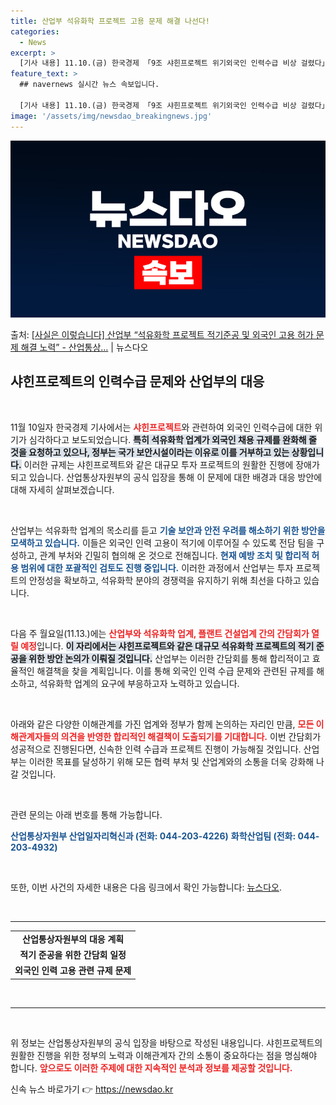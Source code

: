 ```yaml
---
title: 산업부 석유화학 프로젝트 고용 문제 해결 나선다!
categories:
  - News
excerpt: >
  [기사 내용] 11.10.(금) 한국경제 「9조 샤힌프로젝트 위기외국인 인력수급 비상 걸렸다」에서는 플랜트업…
feature_text: >
  ## navernews 실시간 뉴스 속보입니다.

  [기사 내용] 11.10.(금) 한국경제 「9조 샤힌프로젝트 위기외국인 인력수급 비상 걸렸다」에서는 플랜트업…
image: '/assets/img/newsdao_breakingnews.jpg'
---
```


![뉴스다오 속보](/assets/img/newsdao_breakingnews.jpg)

<p>출처: <a href="https://newsdao.kr/2506" rel="dofollow">[사실은 이렇습니다] 산업부 “석유화학 프로젝트 적기준공 및 외국인 고용 허가 문제 해결 노력” - 산업통상…</a> | 뉴스다오</p>

<h2 data-ke-size="size26">샤힌프로젝트의 인력수급 문제와 산업부의 대응</h2>

<p data-ke-size="size16">&nbsp;</p>

11월 10일자 한국경제 기사에서는 <b><span style="color: #ee2323;">샤힌프로젝트</span></b>와 관련하여 외국인 인력수급에 대한 위기가 심각하다고 보도되었습니다. <b><span style="background-color: #21538527;">특히 석유화학 업계가 외국인 채용 규제를 완화해 줄 것을 요청하고 있으나, 정부는 국가 보안시설이라는 이유로 이를 거부하고 있는 상황입니다.</span></b> 이러한 규제는 샤힌프로젝트와 같은 대규모 투자 프로젝트의 원활한 진행에 장애가 되고 있습니다. 산업통상자원부의 공식 입장을 통해 이 문제에 대한 배경과 대응 방안에 대해 자세히 살펴보겠습니다.

<p data-ke-size="size16">&nbsp;</p>

산업부는 석유화학 업계의 목소리를 듣고 <b><span style="color: #1a5490;">기술 보안과 안전 우려를 해소하기 위한 방안을 모색하고 있습니다.</span></b> 이들은 외국인 인력 고용이 적기에 이루어질 수 있도록 전담 팀을 구성하고, 관계 부처와 긴밀히 협의해 온 것으로 전해집니다. <b><span style="color: #1a5490;">현재 예방 조치 및 합리적 허용 범위에 대한 포괄적인 검토도 진행 중입니다.</span></b> 이러한 과정에서 산업부는 투자 프로젝트의 안정성을 확보하고, 석유화학 분야의 경쟁력을 유지하기 위해 최선을 다하고 있습니다.

<p data-ke-size="size16">&nbsp;</p>

다음 주 월요일(11.13.)에는 <b><span style="color: #ee2323;">산업부와 석유화학 업계, 플랜트 건설업계 간의 간담회가 열릴 예정</span></b>입니다. <b><span style="background-color: #21538527;">이 자리에서는 샤힌프로젝트와 같은 대규모 석유화학 프로젝트의 적기 준공을 위한 방안 논의가 이뤄질 것입니다.</span></b> 산업부는 이러한 간담회를 통해 합리적이고 효율적인 해결책을 찾을 계획입니다. 이를 통해 외국인 인력 수급 문제와 관련된 규제를 해소하고, 석유화학 업계의 요구에 부응하고자 노력하고 있습니다.

<p data-ke-size="size16">&nbsp;</p>

아래와 같은 다양한 이해관계를 가진 업계와 정부가 함께 논의하는 자리인 만큼, <b><span style="color: #ee2323;">모든 이해관계자들의 의견을 반영한 합리적인 해결책이 도출되기를 기대합니다.</span></b> 이번 간담회가 성공적으로 진행된다면, 신속한 인력 수급과 프로젝트 진행이 가능해질 것입니다. 산업부는 이러한 목표를 달성하기 위해 모든 협력 부처 및 산업계와의 소통을 더욱 강화해 나갈 것입니다.

<p data-ke-size="size16">&nbsp;</p>

관련 문의는 아래 번호를 통해 가능합니다. 

<b><span style="color: #1a5490;">산업통상자원부 산업일자리혁신과 (전화: 044-203-4226)</span></b> 
<b><span style="color: #1a5490;">화학산업팀 (전화: 044-203-4932)</span></b> 

<p data-ke-size="size16">&nbsp;</p>

또한, 이번 사건의 자세한 내용은 다음 링크에서 확인 가능합니다: <a href="https://newsdao.kr/2506">뉴스다오</a>. 

<p data-ke-size="size16">&nbsp;</p>

---

<table>
<tr>
<td style="text-align: center; height: 17px;"><b>산업통상자원부의 대응 계획</b></td>
</tr>
<tr>
<td style="text-align: center; height: 17px;"><b>적기 준공을 위한 간담회 일정</b></td>
</tr>
<tr>
<td style="text-align: center; height: 17px;"><b>외국인 인력 고용 관련 규제 문제</b></td>
</tr>
</table>

<p data-ke-size="size16">&nbsp;</p>

<hr>

<p data-ke-size="size16">&nbsp;</p>

위 정보는 산업통상자원부의 공식 입장을 바탕으로 작성된 내용입니다. 샤힌프로젝트의 원활한 진행을 위한 정부의 노력과 이해관계자 간의 소통이 중요하다는 점을 명심해야 합니다. <b><span style="color: #ee2323;">앞으로도 이러한 주제에 대한 지속적인 분석과 정보를 제공할 것입니다.</span></b> 

신속 뉴스 바로가기 👉 <a href="https://newsdao.kr" rel="dofollow">https://newsdao.kr</a>



